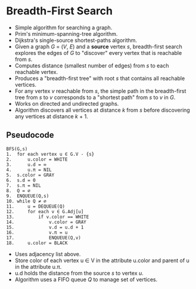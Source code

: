 # Breadth-First Search
- Simple algorithm for searching a graph.
- Prim's minimum-spanning-tree algorithm.
- Dijkstra's single-source shortest-paths algorithm.
- Given a graph *G* = (*V*, *E*) and a **source** vertex *s*, breadth-first search explores the edges of *G* to "discover" every vertex that is reachable from *s*.
- Computes distance (smallest number of edges) from *s* to each reachable vertex.
- Produces a "breadth-first tree" with root *s* that contains all reachable vertices.
- For any vertex *v* reachable from *s*, the simple path in the breadth-first tree from *s* to *v* corresponds to a "shortest path" from *s* to *v* in *G*.
- Works on directed and undirected graphs.
- Algorithm discovers all vertices at distance *k* from *s* before discovering any vertices at distance *k* + 1.

## Pseudocode
```
BFS(G,s)
1.  for each vertex u ∈ G.V - {s}
2.      u.color = WHITE
3.      u.d = ∞
4.      u.π = NIL
5.  s.color = GRAY
6.  s.d = 0
7.  s.π = NIL
8.  Q = ∅
9.  ENQUEUE(Q,s)
10. while Q ≠ ∅
11.     u = DEQUEUE(Q)
12.     for each v ∈ G.Adj[u]
13.         if v.color == WHITE
14.             v.color = GRAY
15.             v.d = u.d + 1
16.             v.π = u
17.             ENQUEUE(Q,v)
18.     u.color = BLACK
```

- Uses adjacency list above.
- Store color of each vertex u ∈ V in the attribute u.color and parent of u in the attribute u.π.
- u.d holds the distance from the source *s* to vertex *u*.
- Algorithm uses a FIFO queue *Q* to manage set of vertices.